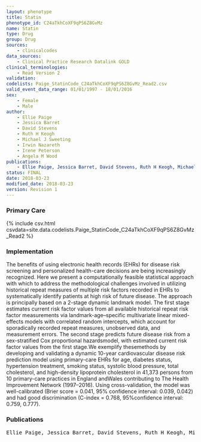 ```yaml
---
layout: phenotype
title: Statin
phenotype_id: C24aTkhCoXF9qPS6Z8GvMz
name: Statin
type: Drug
group: Drug
sources: 
    - clinicalcodes
data_sources:
    - Clinical Practice Research Datalink GOLD
clinical_terminologies:
    - Read Version 2
validation:
codelists: Paige_StatinCode_C24aTkhCoXF9qPS6Z8GvMz_Read2.csv
valid_event_data_range: 01/01/1997 - 18/01/2016
sex:
    - Female
    - Male
author:
    - Ellie Paige
    - Jessica Barret
    - David Stevens
    - Ruth H Keogh
    - Michael J Sweeting
    - Irwin Nazareth
    - Irene Peterson
    - Angela M Wood   
publications:
    - Ellie Paige, Jessica Barret, David Stevens, Ruth H Keogh, Michael J Sweeting, Irwin Nazareth, Irene Peterson, Angela M Wood, Landmark Models for Optimizing the Use of Repeated Measurements of Risk Factors in Electronic Health Records to Predict Future Disease Risk. American Journal of Epidemiology, 187(7): 1530-1538, 2018.
status: FINAL
date: 2018-03-23
modified_date: 2018-03-23
version: Revision 1
---
```


### Primary Care

{% include csv.html csvdata=site.data.codelists.Paige_StatinCode_C24aTkhCoXF9qPS6Z8GvMz_Read2 %}

### Implementation

The benefits of using electronic health records (EHRs) for disease risk screening and personalized health-care decisions are being increasingly recognized. Here we present a computationally feasible statistical approach with which to address the methodological challenges involved in utilizing historical repeat measures of multiple risk factors recorded in EHRs to systematically identify patients at high risk of future disease. The approach is principally based on a 2-stage dynamic landmark model. The first stage estimates current risk factor values from all available historical repeat risk factor measurements via landmark-age–specific multivariate linear mixed-effects models with correlated random intercepts, which account for sporadically recorded repeat measures, unobserved data, and measurement errors. The second stage predicts future disease risk from a sex-stratified Cox proportional hazardsmodel, with estimated current risk factor values from the first stage.We exemplify thesemethods by developing and validating a dynamic 10-year cardiovascular disease risk prediction model using primary-care EHRs for age, diabetes status, hypertension treatment, smoking status, systolic blood pressure, total cholesterol, and high-density lipoprotein cholesterol in 41,373 persons from 10 primary-care practices in England andWales contributing to The Health Improvement Network (1997–2016). Using cross-validation, the model was well-calibrated (Brier score = 0.041, 95% confidence interval: 0.039, 0.042) and had good discrimination (C-index = 0.768, 95%confidence interval: 0.759, 0.777).

### Publications

<pre>
Ellie Paige, Jessica Barret, David Stevens, Ruth H Keogh, Michael J Sweeting, Irwin Nazareth, Irene Peterson, Angela M Wood, Landmark Models for Optimizing the Use of Repeated Measurements of Risk Factors in Electronic Health Records to Predict Future Disease Risk. American Journal of Epidemiology, 187(7): 1530-1538, 2018.
</pre>